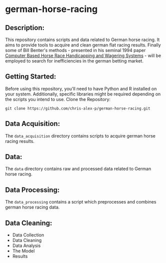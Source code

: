 # german-horse-racing

<meta name="robots" content="noindex">

## Description:
This repository contains scripts and data related to German horse racing. It aims to provide tools to acquire and clean german flat racing results. Finally some of Bill Benter's methods - presented in his seminal 1994 paper [Computer Based Horse Race Handicapping and Wagering Systems](https://gwern.net/doc/statistics/decision/1994-benter.pdf) - will be employed to search for inefficiencies in the german betting market.

## Getting Started:
Before using this repository, you'll need to have Python and R installed on your system. Additionally, specific libraries might be required depending on the scripts you intend to use.
Clone the Repository:

```
git clone https://github.com/chris-alex-p/german-horse-racing.git
```

## Data Acquisition:
The `data_acquisition` directory contains scripts to acquire german horse racing results.

## Data:
The `data` directory contains raw and processed data related to German horse racing.

## Data Processing:
The `data_processing` contains a script which preprocesses and combines german horse racing data.

## Data Cleaning:


* Data Collection
* Data Cleaning
* Data Analysis
* The Model
* Results

